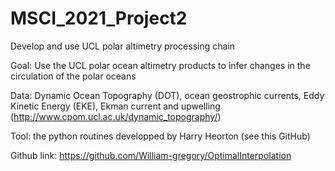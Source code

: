 # MSCI_2021_Project2
Develop and use UCL polar altimetry processing chain 

Goal: Use the UCL polar ocean altimetry products to infer changes in the circulation of the polar oceans

Data: Dynamic Ocean Topography (DOT), ocean geostrophic currents, Eddy Kinetic Energy (EKE), Ekman current and upwelling (http://www.cpom.ucl.ac.uk/dynamic_topography/)

Tool: the python routines developped by Harry Heorton (see this GitHub)

Github link: https://github.com/William-gregory/OptimalInterpolation
